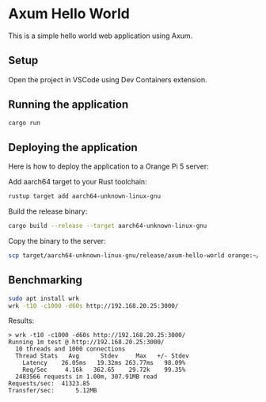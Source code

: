 # Axum Hello World

This is a simple hello world web application using Axum.

## Setup

Open the project in VSCode using Dev Containers extension.

## Running the application

```sh
cargo run
```

## Deploying the application

Here is how to deploy the application to a Orange Pi 5 server:

Add aarch64 target to your Rust toolchain:

```sh
rustup target add aarch64-unknown-linux-gnu
```

Build the release binary:

```sh
cargo build --release --target aarch64-unknown-linux-gnu
```

Copy the binary to the server:

```sh
scp target/aarch64-unknown-linux-gnu/release/axum-hello-world orange:~/axum-hello-world
```


## Benchmarking

```sh
sudo apt install wrk
wrk -t10 -c1000 -d60s http://192.168.20.25:3000/
```

Results:

```
> wrk -t10 -c1000 -d60s http://192.168.20.25:3000/
Running 1m test @ http://192.168.20.25:3000/
  10 threads and 1000 connections
  Thread Stats   Avg      Stdev     Max   +/- Stdev
    Latency    26.05ms   19.32ms 263.77ms   98.09%
    Req/Sec     4.16k   362.65    29.72k    99.35%
  2483566 requests in 1.00m, 307.91MB read
Requests/sec:  41323.85
Transfer/sec:      5.12MB

```

